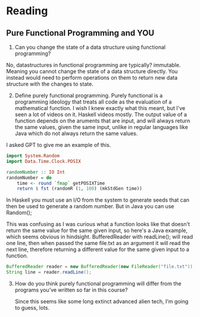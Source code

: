 # Reading

## Pure Functional Programming and YOU

1. Can you change the state of a data structure using functional programming?

No, datastructures in functional programming are typically? immutable. Meaning you cannot change the state of a data structure directly. You instead would
need to perform operations on them to return new data structure with the changes to state.

2. Define purely functional programming.
Purely functional is a programming ideology that treats all code as the evaluation of a mathematical function. I wish I knew exactly what this meant, but
I've seen a lot of videos on it. Haskell videos mostly. The output value of a function depends on the aruments that are input, and will always return the
same values, given the same input, unlike in regular languages like Java which do not always return the same values.

I asked GPT to give me an example of this.
``` Haskell
import System.Random
import Data.Time.Clock.POSIX

randomNumber :: IO Int
randomNumber = do
    time <- round `fmap` getPOSIXTime
    return $ fst (randomR (1, 100) (mkStdGen time))
```
In Haskell you must use an I/O from the system to generate seeds that can then be used to generate a random number. But in Java you can use Random();

This was confusing as I was curious what a function looks like that doesn't return the same value for the same given input, so here's a Java example, which seems
obvious in hindsight. BufferedReader with readLine(); will read one line, then when passed the same file.txt as an argument it will read the next line, therefore
returning a different value for the same given input to a function.
``` Java
BufferedReader reader = new BufferedReader(new FileReader("file.txt"));
String line = reader.readLine();
```

3. How do you think purely functional programming will differ from the programs you’ve written so far in this course?

   Since this seems like some long extinct advanced alien tech, I'm going to guess, lots.
